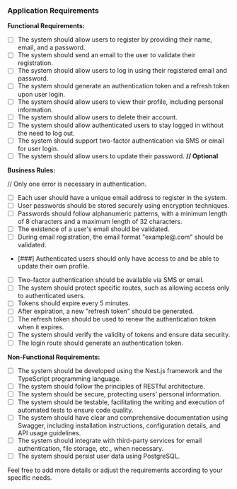 ### Application Requirements

**Functional Requirements:**

- [ ] The system should allow users to register by providing their name, email, and a password.
- [ ] The system should send an email to the user to validate their registration.
- [ ] The system should allow users to log in using their registered email and password.
- [ ] The system should generate an authentication token and a refresh token upon user login.
- [ ] The system should allow users to view their profile, including personal information.
- [ ] The system should allow users to delete their account.
- [ ] The system should allow authenticated users to stay logged in without the need to log out.
- [ ] The system should support two-factor authentication via SMS or email for user login.
- [ ] The system should allow users to update their password. **// Optional**

**Business Rules:**

// Only one error is necessary in authentication.

- [ ] Each user should have a unique email address to register in the system.
- [ ] User passwords should be stored securely using encryption techniques.
- [ ] Passwords should follow alphanumeric patterns, with a minimum length of 8 characters and a maximum length of 32 characters.
- [ ] The existence of a user's email should be validated.
- [ ] During email registration, the email format "example@.com" should be validated.
- [###] Authenticated users should only have access to and be able to update their own profile.
- [ ] Two-factor authentication should be available via SMS or email.
- [ ] The system should protect specific routes, such as allowing access only to authenticated users.
- [ ] Tokens should expire every 5 minutes.
- [ ] After expiration, a new "refresh token" should be generated.
- [ ] The refresh token should be used to renew the authentication token when it expires.
- [ ] The system should verify the validity of tokens and ensure data security.
- [ ] The login route should generate an authentication token.

**Non-Functional Requirements:**

- [ ] The system should be developed using the Nest.js framework and the TypeScript programming language.
- [ ] The system should follow the principles of RESTful architecture.
- [ ] The system should be secure, protecting users' personal information.
- [ ] The system should be testable, facilitating the writing and execution of automated tests to ensure code quality.
- [ ] The system should have clear and comprehensive documentation using Swagger, including installation instructions, configuration details, and API usage guidelines.
- [ ] The system should integrate with third-party services for email authentication, file storage, etc., when necessary.
- [ ] The system should persist user data using PostgreSQL.

Feel free to add more details or adjust the requirements according to your specific needs.
